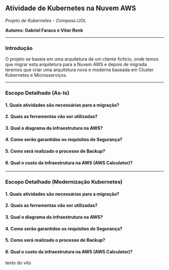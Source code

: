 ## Atividade de Kubernetes na Nuvem AWS
_Projeto de Kubernetes - Compass.UOL_

**Autores: Gabriel Faraco e Vitor Renk**

---

### Introdução

O projeto se baseia em uma arquitetura de um cliente fictício, onde temos que migrar esta arquitetura para a Nuvem AWS e depois de migrada teremos que criar uma arquitetura nova e moderna baseada em Cluster Kubernetes e Microsserviços.

---

### Escopo Detalhado (As-Is)

#### 1. Quais atividades são necessárias para a migração?

#### 2. Quais as ferramentas vão ser utilizadas?

#### 3. Qual o diagrama da infraestrutura na AWS?

#### 4. Como serão garantidos os requisitos de Segurança?

#### 5. Como será realizado o processo de Backup?

#### 6. Qual o custo da infraestrutura na AWS (AWS Calculator)?

---

### Escopo Detalhado (Modernização Kubernetes)

#### 1. Quais atividades são necessárias para a migração?

#### 2. Quais as ferramentas vão ser utilizadas?

#### 3. Qual o diagrama da infraestrutura na AWS?

#### 4. Como serão garantidos os requisitos de Segurança?

#### 5. Como será realizado o processo de Backup?

#### 6. Qual o custo da infraestrutura na AWS (AWS Calculator)?

texto do vito
